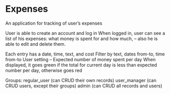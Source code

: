 # Expenses

An application for tracking of user’s expenses

User is able to create an account and log in
When logged in, user can see a list of his expenses: what money is spent for and how much, – also he is able to edit and delete them.

Each entry has a date, time, text, and cost
Filter by text, dates from-to, time from-to
User setting – Expected number of money spent per day
When displayed, it goes green if the total for current day is less than expected number per day, otherwise goes red

Groups:
regular_user (can CRUD their own records)
user_manager (can CRUD users, except their groups)
admin (can CRUD all records and users)


